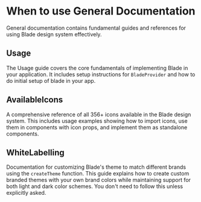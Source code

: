 # When to use General Documentation

General documentation contains fundamental guides and references for using Blade design system effectively.

## Usage

The Usage guide covers the core fundamentals of implementing Blade in your application. It includes setup instructions for `BladeProvider` and how to do initial setup of blade in your app.

## AvailableIcons

A comprehensive reference of all 356+ icons available in the Blade design system. This includes usage examples showing how to import icons, use them in components with icon props, and implement them as standalone components.

## WhiteLabelling

Documentation for customizing Blade's theme to match different brands using the `createTheme` function. This guide explains how to create custom branded themes with your own brand colors while maintaining support for both light and dark color schemes. You don't need to follow this unless explicitly asked.
